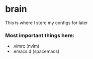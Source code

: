 # brain

This is where I store my configs for later

### Most important things here:

* .vimrc (nvim)
* .emacs.d (spacemacs)


